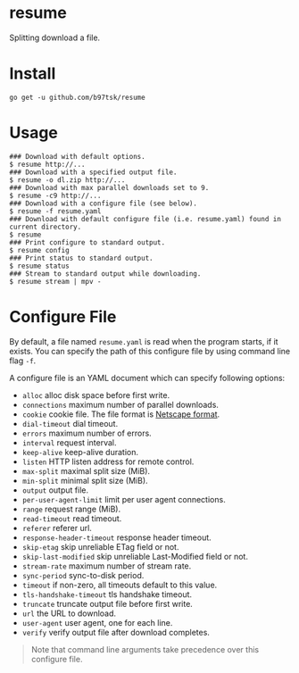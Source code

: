# resume

Splitting download a file.

# Install

```
go get -u github.com/b97tsk/resume
```

# Usage

```console
### Download with default options.
$ resume http://...
### Download with a specified output file.
$ resume -o dl.zip http://...
### Download with max parallel downloads set to 9.
$ resume -c9 http://...
### Download with a configure file (see below).
$ resume -f resume.yaml
### Download with default configure file (i.e. resume.yaml) found in current directory.
$ resume
### Print configure to standard output.
$ resume config
### Print status to standard output.
$ resume status
### Stream to standard output while downloading.
$ resume stream | mpv -
```

# Configure File

By default, a file named `resume.yaml` is read when the program starts, if it exists.
You can specify the path of this configure file by using command line flag `-f`.

A configure file is an YAML document which can specify following options:

- `alloc` alloc disk space before first write.
- `connections` maximum number of parallel downloads.
- `cookie` cookie file. The file format is [Netscape format](https://unix.stackexchange.com/a/210282).
- `dial-timeout` dial timeout.
- `errors` maximum number of errors.
- `interval` request interval.
- `keep-alive` keep-alive duration.
- `listen` HTTP listen address for remote control.
- `max-split` maximal split size (MiB).
- `min-split` minimal split size (MiB).
- `output` output file.
- `per-user-agent-limit` limit per user agent connections.
- `range` request range (MiB).
- `read-timeout` read timeout.
- `referer` referer url.
- `response-header-timeout` response header timeout.
- `skip-etag` skip unreliable ETag field or not.
- `skip-last-modified` skip unreliable Last-Modified field or not.
- `stream-rate` maximum number of stream rate.
- `sync-period` sync-to-disk period.
- `timeout` if non-zero, all timeouts default to this value.
- `tls-handshake-timeout` tls handshake timeout.
- `truncate` truncate output file before first write.
- `url` the URL to download.
- `user-agent` user agent, one for each line.
- `verify` verify output file after download completes.

> Note that command line arguments take precedence over this configure file.
